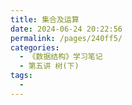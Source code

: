 ```yaml
---
title: 集合及运算
date: 2024-06-24 20:22:56
permalink: /pages/240ff5/
categories:
  - 《数据结构》学习笔记
  - 第五讲 树(下)
tags:
  - 
---
```

